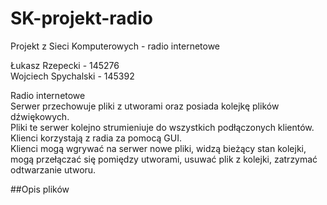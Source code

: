 # SK-projekt-radio
Projekt z Sieci Komputerowych - radio internetowe

Łukasz Rzepecki - 145276  
Wojciech Spychalski -  145392  

Radio internetowe  
Serwer przechowuje pliki z utworami oraz posiada kolejkę plików dźwiękowych.  
Pliki te serwer kolejno strumieniuje do wszystkich podłączonych klientów.  
Klienci korzystają z radia za pomocą GUI.  
Klienci mogą wgrywać na serwer nowe pliki, widzą bieżący stan kolejki, mogą przełączać się pomiędzy utworami, usuwać plik z kolejki, zatrzymać odtwarzanie utworu.  

##Opis plików  
